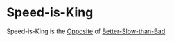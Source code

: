 # Speed-is-King

Speed-is-King is the [Opposite](60103.md) of [Better-Slow-than-Bad](200100001.md).
